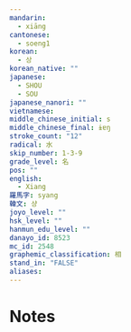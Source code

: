 ```yaml
---
mandarin:
  - xiāng
cantonese:
  - soeng1
korean:
  - 상
korean_native: ""
japanese:
  - SHOU
  - SOU
japanese_nanori: ""
vietnamese:
middle_chinese_initial: s
middle_chinese_final: ɨɐŋ
stroke_count: "12"
radical: 水
skip_number: 1-3-9
grade_level: 名
pos: ""
english:
  - Xiang
羅馬字: syang
韓文: 샹
joyo_level: ""
hsk_level: ""
hanmun_edu_level: ""
danayo_id: 8523
mc_id: 2548
graphemic_classification: 相
stand_in: "FALSE"
aliases:
---
```


# Notes
